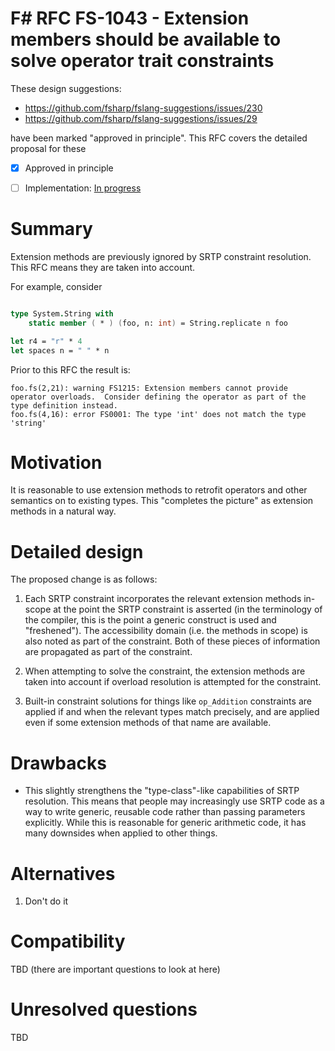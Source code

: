 # F# RFC FS-1043 - Extension members should be available to solve operator trait constraints

These design suggestions:
* https://github.com/fsharp/fslang-suggestions/issues/230
* https://github.com/fsharp/fslang-suggestions/issues/29

have been marked "approved in principle". This RFC covers the detailed proposal for these

* [x] Approved in principle
* [ ] Implementation: [In progress](https://github.com/dotnet/fsharp/pull/6805)


# Summary
[summary]: #summary

Extension methods are previously ignored by SRTP constraint resolution.  This RFC means they are taken into account.

For example, consider
```fsharp

type System.String with
    static member ( * ) (foo, n: int) = String.replicate n foo

let r4 = "r" * 4
let spaces n = " " * n
```
Prior to this RFC the result is:
```
foo.fs(2,21): warning FS1215: Extension members cannot provide operator overloads.  Consider defining the operator as part of the type definition instead.
foo.fs(4,16): error FS0001: The type 'int' does not match the type 'string'
```

# Motivation
[motivation]: #motivation

It is reasonable to use extension methods to retrofit operators and other semantics on to existing types. This "completes the picture" as extension methods in a natural way.


# Detailed design
[design]: #detailed-design

The proposed change is as follows:

1. Each SRTP constraint incorporates the relevant extension methods in-scope at the point the SRTP constraint is asserted (in the terminology of the compiler, this is the point a generic construct is used and "freshened").  The accessibility domain (i.e. the methods in scope) is also noted as part of the constraint.  Both of these pieces of information are propagated as part of the constraint.

2. When attempting to solve the constraint, the extension methods are taken into account if overload resolution is attempted for the constraint.

3. Built-in constraint solutions for things like `op_Addition` constraints are applied if and when the relevant types match precisely, and are applied even if some extension methods of that name are available.


# Drawbacks
[drawbacks]: #drawbacks

* This slightly strengthens the "type-class"-like capabilities of SRTP resolution. This means that people may increasingly use SRTP code as a way to write generic, reusable code rather than passing parameters explicitly.  While this is reasonable for generic arithmetic code, it has many downsides when applied to other things.

# Alternatives
[alternatives]: #alternatives

1. Don't do it


# Compatibility
[compatibility]: #compatibility

TBD (there are important questions to look at here)

# Unresolved questions
[unresolved]: #unresolved-questions

TBD
